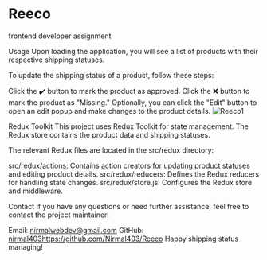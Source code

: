 # Reeco
frontend developer assignment

Usage
Upon loading the application, you will see a list of products with their respective shipping statuses.

To update the shipping status of a product, follow these steps:

Click the ✔️ button to mark the product as approved.
Click the ❌ button to mark the product as "Missing."
Optionally, you can click the "Edit" button to open an edit popup and make changes to the product details.
![Reeco1](https://github.com/Nirmal403/Reeco/assets/99732561/99c11c0a-f115-4106-b877-b4ea6d496056)


Redux Toolkit
This project uses Redux Toolkit for state management. The Redux store contains the product data and shipping statuses.

The relevant Redux files are located in the src/redux directory:

src/redux/actions: Contains action creators for updating product statuses and editing product details.
src/redux/reducers: Defines the Redux reducers for handling state changes.
src/redux/store.js: Configures the Redux store and middleware.


Contact
If you have any questions or need further assistance, feel free to contact the project maintainer:

Email: nirmalwebdev@gmail.com
GitHub: [nirmal403](https://github.com/Nirmal403/Reeco)https://github.com/Nirmal403/Reeco
Happy shipping status managing!

